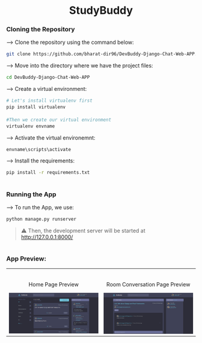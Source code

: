 <div align="center">

# StudyBuddy
</div>

### Cloning the Repository

--> Clone the repository using the command below:
```bash
git clone https://github.com/bharat-dir96/DevBuddy-Django-Chat-Web-APP.git
```

--> Move into the directory where we have the project files:
```bash
cd DevBuddy-Django-Chat-Web-APP
```

--> Create a virtual environment:
```bash
# Let's install virtualenv first
pip install virtualenv

#Then we create our virtual environment
virtualenv envname
```

--> Activate the virtual environemnt:
```bash
envname\scripts\activate
```

--> Install the requirements:
```bash
pip install -r requirements.txt
```

#
### Running the App

--> To run the App, we use:
```bash
python manage.py runserver
```

> ⚠ Then, the development server will be started at http://127.0.0.1:8000/

#
### App Preview:

<table width=100%>
  <tr>
    <td width=50%>
      &nbsp;
      <br>
      <p align="Center">
        Home Page Preview
      </p>
      <img src="static/images/Home Page.png" alt="Home Preview">
    </td>
    <td width=50%>
      &nbsp;
      <br>
      <p align="Center">
        Room Conversation Page Preview
      </p>
      <img src="static/images/Conversation Page.png" alt="Conversation Preview">
    </td>
  </tr>
</table>

